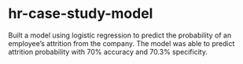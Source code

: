 # hr-case-study-model
Built a model using logistic regression to predict the probability of an employee’s attrition from the company. The model was able to predict attrition probability with 70% accuracy and 70.3% specificity.
